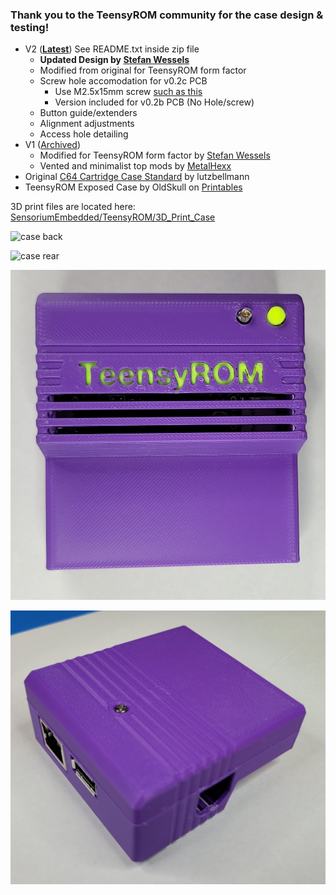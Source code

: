 ### Thank you to the TeensyROM community for the case design & testing!

* V2 ([**Latest**](/3D_Print_Case/TeensyROM-Case-V2-04.zip)) See README.txt inside zip file
  * **Updated Design by [Stefan Wessels](https://github.com/StewBC)**
  * Modified from original for TeensyROM form factor
  * Screw hole accomodation for v0.2c PCB
    * Use M2.5x15mm screw [such as this](https://www.amazon.com/dp/B01M0DCMHQ)
    * Version included for v0.2b PCB (No Hole/screw)
  * Button guide/extenders
  * Alignment adjustments
  * Access hole detailing
* V1 ([Archived](/3D_Print_Case/Archive/v1/))
  * Modified for TeensyROM form factor by [Stefan Wessels](https://github.com/StewBC)
  * Vented and minimalist top mods by [MetalHexx](https://github.com/MetalHexx)
* Original [C64 Cartridge Case Standard](https://www.thingiverse.com/thing:3932024) by lutzbellmann
* TeensyROM Exposed Case by OldSkull on [Printables](https://www.printables.com/model/1090478-teensyrom-exposed-case)

3D print files are located here: [SensoriumEmbedded/TeensyROM/3D_Print_Case](/3D_Print_Case/)

![case back](../media/case/case-front-corner.png)

![case rear](../media/case/case-rear-corner.png)

![case front](../media/case/case_front.jpg)

![case bottom](../media/case/case_bot.jpg)
